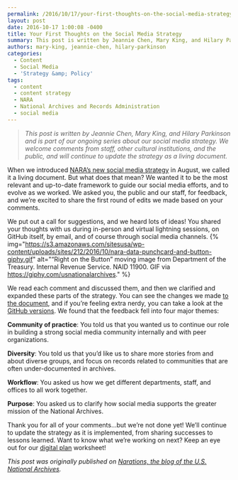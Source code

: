 ```yaml
---
permalink: /2016/10/17/your-first-thoughts-on-the-social-media-strategy/
layout: post
date: 2016-10-17 1:00:08 -0400
title: Your First Thoughts on the Social Media Strategy
summary: This post is written by Jeannie Chen, Mary King, and Hilary Parkinson and&nbsp;is part of our ongoing series about our social media strategy. We welcome comments from staff, other cultural institutions, and the public, and will continue to update the strategy as a living document. When we introduced NARA&rsquo;s new social media strategy in August,
authors: mary-king, jeannie-chen, hilary-parkinson
categories:
  - Content
  - Social Media
  - 'Strategy &amp; Policy'
tags:
  - content
  - content strategy
  - NARA
  - National Archives and Records Administration
  - social media
---
```


> _This post is written by Jeannie Chen, Mary King, and Hilary Parkinson and_ _is part of our ongoing series about our social media strategy. We welcome comments from staff, other cultural institutions, and the public, and will continue to update the strategy as a living document._

When we introduced [NARA’s new social media strategy](http://usnationalarchives.github.io/social-media-strategy/) in August, we called it a living document. But what does that mean? We wanted it to be the most relevant and up-to-date framework to guide our social media efforts, and to evolve as we worked. We asked you, the public and our staff, for feedback, and we’re excited to share the first round of edits we made based on your comments.

We put out a call for suggestions, and we heard lots of ideas! You shared your thoughts with us during in-person and virtual lightning sessions, on GitHub itself, by email, and of course through social media channels. {% img="https://s3.amazonaws.com/sitesusa/wp-content/uploads/sites/212/2016/10/nara-data-punchcard-and-button-giphy.gif" alt="“Right on the Button” moving image from Department of the Treasury. Internal Revenue Service. NAID 11900. GIF via https://giphy.com/usnationalarchives." %} 

We read each comment and discussed them, and then we clarified and expanded these parts of the strategy. You can see the changes we made [to the document](http://usnationalarchives.github.io/social-media-strategy/), and if you’re feeling extra nerdy, you can take a look at the [GitHub versions](https://github.com/usnationalarchives/social-media-strategy/commits/gh-pages). We found that the feedback fell into four major themes:

**Community of practice**: You told us that you wanted us to continue our role in building a strong social media community internally and with peer organizations.

**Diversity**: You told us that you’d like us to share more stories from and about diverse groups, and focus on records related to communities that are often under-documented in archives.

**Workflow**: You asked us how we get different departments, staff, and offices to all work together.

**Purpose**: You asked us to clarify how social media supports the greater mission of the National Archives.

Thank you for all of your comments…but we’re not done yet! We’ll continue to update the strategy as it is implemented, from sharing successes to lessons learned. Want to know what we’re working on next? Keep an eye out for our [digital plan](http://usnationalarchives.github.io/social-media-strategy/resources/) worksheet!

_This post was originally published on [Narations, the blog of the U.S. National Archives](https://narations.blogs.archives.gov/)._